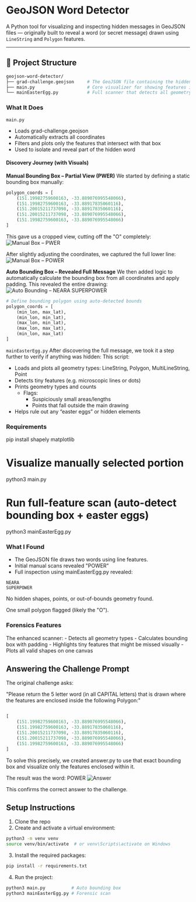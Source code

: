 # GeoJSON Word Detector

A Python tool for visualizing and inspecting hidden messages in GeoJSON files — originally built to reveal a word (or secret message) drawn using `LineString` and `Polygon` features.

---

## 📁 Project Structure

```bash
geojson-word-detector/
├── grad-challenge.geojson     # The GeoJSON file containing the hidden message
├── main.py                    # Core visualizer for showing features inside a bounding box
└── mainEasterEgg.py           # Full scanner that detects all geometry types and suspicious shapes
```

### What It Does
```main.py```
- Loads grad-challenge.geojson
- Automatically extracts all coordinates
- Filters and plots only the features that intersect with that box
- Used to isolate and reveal part of the hidden word

#### Discovery Journey (with Visuals)
**Manual Bounding Box – Partial View (PWER)**
We started by defining a static bounding box manually:
``` python
polygon_coords = [
    (151.19982759600163, -33.889076995548066),
    (151.19982759600163, -33.88917835060116),
    (151.20015211737098, -33.88917835060116),
    (151.20015211737098, -33.889076995548066),
    (151.19982759600163, -33.889076995548066)
]
```
This gave us a cropped view, cutting off the "O" completely:
![Manual Box – PWER](./images/manual_box_pwer.png.png)

After slightly adjusting the coordinates, we captured the full lower line:
![Manual Box – POWER](./images/manual_box_power.png)

**Auto Bounding Box – Revealed Full Message**
We then added logic to automatically calculate the bounding box from all coordinates and apply padding. This revealed the entire drawing:
![Auto Bounding – NEARA SUPERPOWER](./images/auto_box_full_message.png)

```python
# Define bounding polygon using auto-detected bounds
polygon_coords = [
    (min_lon, max_lat),
    (min_lon, min_lat),
    (max_lon, min_lat),
    (max_lon, max_lat),
    (min_lon, max_lat)
]
```


```mainEasterEgg.py```
After discovering the full message, we took it a step further to verify if anything was hidden:
This script:
- Loads and plots all geometry types: LineString, Polygon, MultiLineString, Point
- Detects tiny features (e.g. microscopic lines or dots)
- Prints geometry types and counts
    - Flags:
        - Suspiciously small areas/lengths
        - Points that fall outside the main drawing
- Helps rule out any “easter eggs” or hidden elements


### Requirements
pip install shapely matplotlib

# Visualize manually selected portion
python3 main.py

# Run full-feature scan (auto-detect bounding box + easter eggs)
python3 mainEasterEgg.py

### What I Found
- The GeoJSON file draws two words using line features.
- Initial manual scans revealed "POWER"
- Full inspection using mainEasterEgg.py revealed:
```
NEARA
SUPERPOWER
```

No hidden shapes, points, or out-of-bounds geometry found.

One small polygon flagged (likely the "O").

### Forensics Features
The enhanced scanner:
    - Detects all geometry types
    - Calculates bounding box with padding
    - Highlights tiny features that might be missed visually
    - Plots all valid shapes on one canvas

## Answering the Challenge Prompt
The original challenge asks:

"Please return the 5 letter word (in all CAPITAL letters) that is drawn where the features are enclosed inside the following Polygon:"
``` python

[
    (151.19982759600163, -33.889076995548066),
    (151.19982759600163, -33.88917835060116),
    (151.20015211737098, -33.88917835060116),
    (151.20015211737098, -33.889076995548066),
    (151.19982759600163, -33.889076995548066)
]
```

To solve this precisely, we created answer.py to use that exact bounding box and visualize only the features enclosed within it.

The result was the word:
POWER
![Answer](./images/answer.png)

This confirms the correct answer to the challenge.

## Setup Instructions

1. Clone the repo
2. Create and activate a virtual environment:
``` bash
python3 -m venv venv
source venv/bin/activate  # or venv\Scripts\activate on Windows
```
3. Install the required packages:

``` bash
pip install -r requirements.txt
```

4. Run the project:
```bash
python3 main.py          # Auto bounding box
python3 mainEasterEgg.py # Forensic scan
```

